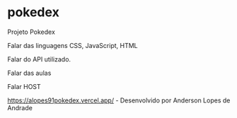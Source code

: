 # pokedex
Projeto Pokedex

Falar das linguagens CSS, JavaScript, HTML

Falar do API utilizado.

Falar das aulas

Falar HOST

https://alopes91pokedex.vercel.app/ - Desenvolvido por Anderson Lopes de Andrade
